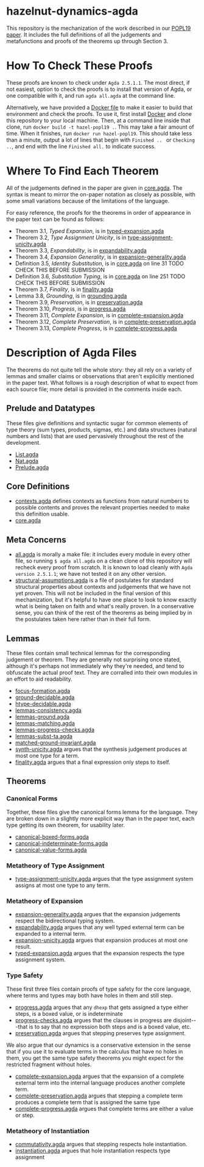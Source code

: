 # hazelnut-dynamics-agda
This repository is the mechanization of the work described in our [POPL19
paper](https://github.com/hazelgrove/hazelnut-dynamics). It includes the
full definitions of all the judgements and metafunctions and proofs of the
theorems up through Section 3.

# How To Check These Proofs

These proofs are known to check under `Agda 2.5.1.1`. The most direct, if
not easiest, option to check the proofs is to install that version of Agda,
or one compatible with it, and run `agda all.agda` at the command line.

Alternatively, we have provided a [Docker file](Dockerfile) to make it
easier to build that environment and check the proofs. To use it, first
install [Docker](https://www.docker.com/products/docker-desktop) and clone
this repository to your local machine. Then, at a command line inside that
clone, run `docker build -t hazel-popl19 .`. This may take a fair amount of
time. When it finishes, run `docker run hazel-popl19`. This should take
less than a minute, output a lot of lines that begin with `Finished .. ` or
`Checking ..`, and end with the line `Finished all.` to indicate success.

# Where To Find Each Theorem

All of the judgements defined in the paper are given in
[core.agda](core.agda). The syntax is meant to mirror the on-paper notation
as closely as possible, with some small variations because of the
limitations of the language.

For easy reference, the proofs for the theorems in order of appearance in
the paper text can be found as follows:

- Theorem 3.1, _Typed Expansion_, is in [typed-expansion.agda](typed-expansion.agda)
- Theorem 3.2, _Type Assignment Unicity_, is in [type-assignment-unicity.agda](type-assignment-unicity.agda)
- Theorem 3.3, _Expandability_, is in [expandability.agda](expandability.agda )
- Theorem 3.4, _Expansion Generality_, is in [expansion-generality.agda](expansion-generality.agda)
- Definition 3.5, _Identity Substitution_, is in [core.agda](core.agda) on
  line 31 TODO CHECK THIS BEFORE SUBMISSION
- Definition 3.6, _Substitution Typing_, is in [core.agda](core.agda) on
  line 251 TODO CHECK THIS BEFORE SUBMISSION
- Theorem 3.7, _Finality_, is in [finality.agda](finality.agda)
- Lemma 3.8, _Grounding_, is in [grounding.agda](grounding.agda)
- Theorem 3.9, _Preservation_, is in [preservation.agda](preservation.agda)
- Theorem 3.10, _Progress_, is in [progress.agda](progress.agda)
- Theorem 3.11, _Complete Expansion_, is in [complete-expansion.agda](complete-expansion.agda)
- Theorem 3.12, _Complete Preservation_, is in [complete-preservation.agda](complete-preservation.agda)
- Theorem 3.13, _Complete Progress_, is in [complete-progress.agda](complete-progress.agda)

# Description of Agda Files

The theorems do not quite tell the whole story: they all rely on a variety
of lemmas and smaller claims or observations that aren't explicitly
mentioned in the paper text. What follows is a rough description of what to
expect from each source file; more detail is provided in the comments
inside each.

## Prelude and Datatypes

These files give definitions and syntactic sugar for common elements of
type theory (sum types, products, sigmas, etc.) and data structures
(natural numbers and lists) that are used pervasively throughout the rest
of the development.

- [List.agda](List.agda)
- [Nat.agda](Nat.agda)
- [Prelude.agda](Prelude.agda)

## Core Definitions

- [contexts.agda](contexts.agda) defines contexts as functions from natural
  numbers to possible contents and proves the relevant properties needed to
  make this definition usable.
- [core.agda](core.agda)

## Meta Concerns
- [all.agda](all.agda) is morally a make file: it includes every module in
  every other file, so running `$ agda all.agda` on a clean clone of this
  repository will recheck every proof from scratch. It is known to load
  cleanly with `Agda version 2.5.1.1`; we have not tested it on any other
  version.
- [structural-assumptions.agda](structural-assumptions.agda) is a file of
  postulates for standard structural properties about contexts and
  judgements that we have not yet proven. This will not be included in the
  final version of this mechanization, but it's helpful to have one place
  to look to know exactly what is being taken on faith and what's really
  proven. In a conservative sense, you can think of the rest of the
  theorems as being implied by in the postulates taken here rather than in
  their full form.

## Lemmas

These files contain small technical lemmas for the corresponding judgement
or theorem. They are generally not surprising once stated, although it's
perhaps not immediately why they're needed, and tend to obfuscate the actual
proof text. They are corralled into their own modules in an effort to aid
readability.

- [focus-formation.agda](focus-formation.agda)
- [ground-decidable.agda](ground-decidable.agda)
- [htype-decidable.agda](htype-decidable.agda)
- [lemmas-consistency.agda](lemmas-consistency.agda)
- [lemmas-ground.agda](lemmas-ground.agda)
- [lemmas-matching.agda](lemmas-matching.agda)
- [lemmas-progress-checks.agda](lemmas-progress-checks.agda)
- [lemmas-subst-ta.agda](lemmas-subst-ta.agda)
- [matched-ground-invariant.agda](matched-ground-invariant.agda)
- [synth-unicity.agda](synth-unicity.agda) argues that the synthesis
  judgement produces at most one type for a term.
- [finality.agda](finality.agda) argues that a final expression only steps
  to itself.

## Theorems

### Canonical Forms

Together, these files give the canonical forms lemma for the language. They
are broken down in a slightly more explicit way than in the paper text,
each type getting its own theorem, for usability later.

- [canonical-boxed-forms.agda](canonical-boxed-forms.agda)
- [canonical-indeterminate-forms.agda](canonical-indeterminate-forms.agda)
- [canonical-value-forms.agda](canonical-value-forms.agda)

### Metatheory of Type Assignment

- [type-assignment-unicity.agda](type-assignment-unicity.agda) argues that
  the type assignment system assigns at most one type to any term.

### Metatheory of Expansion

- [expansion-generality.agda](expansion-generality.agda) argues that the expansion
  judgements respect the bidirectional typing system.
- [expandability.agda](expandability.agda) argues that any well typed
  external term can be expanded to a internal term.
- [expansion-unicity.agda](expansion-unicity.agda) argues that expansion
  produces at most one result.
- [typed-expansion.agda](typed-expansion.agda) argues that the expansion
  respects the type assignment system.

### Type Safety

These first three files contain proofs of type safety for the core
language, where terms and types may both have holes in them and still step.

- [progress.agda](progress.agda) argues that any `dhexp` that gets assigned
  a type either steps, is a boxed value, or is indeterminate
- [progress-checks.agda](progress-checks.agda) argues that the clauses in
  progress are disjoint---that is to say that no expression both steps and
  is a boxed value, etc.
- [preservation.agda](preservation.agda) argues that stepping preserves
  type assignment.

We also argue that our dynamics is a conservative extension in the sense
that if you use it to evaluate terms in the calculus that have no holes in
them, you get the same type safety theorems you might expect for the
restricted fragment without holes.

- [complete-expansion.agda](complete-expansion.agda) argues that the
  expansion of a complete external term into the internal language produces
  another complete term.
- [complete-preservation.agda](complete-preservation.agda) argues that
  stepping a complete term produces a complete term that is assigned the
  same type
- [complete-progress.agda](complete-progress.agda) argues that complete
  terms are either a value or step.


### Metatheory of Instantiation

- [commutativity.agda](commutativity.agda) argues that stepping respects
  hole instantiation.
- [instantiation.agda](instantiation.agda) argues that hole instantiation
  respects type assignment

